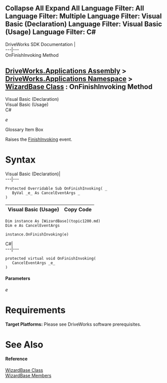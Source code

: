 Collapse All Expand All Language Filter: All  Language Filter: Multiple  Language Filter: Visual Basic (Declaration) Language Filter: Visual Basic (Usage) Language Filter: C#  
---  
DriveWorks SDK Documentation  |   
---|---  
OnFinishInvoking Method   
  
[DriveWorks.Applications Assembly](topic13.md) > [DriveWorks.Applications Namespace](topic16.md) > [WizardBase Class](topic1200.md) : OnFinishInvoking Method  
---  
  
Visual Basic (Declaration)    
Visual Basic (Usage)    
C# 

_e_
    

Glossary Item Box

Raises the [FinishInvoking](topic1251.md) event. 

# Syntax

Visual Basic (Declaration)|   
---|---  
      
    
    Protected Overridable Sub OnFinishInvoking( _
       ByVal _e_ As CancelEventArgs _
    )   
  
Visual Basic (Usage)| Copy Code  
---|---  
      
    
    Dim instance As [WizardBase](topic1200.md)
    Dim e As CancelEventArgs
     
    instance.OnFinishInvoking(e)  
  
C#|   
---|---  
      
    
    protected virtual void OnFinishInvoking( 
       CancelEventArgs _e_
    )  
  
#### Parameters

 _e_
    

# Requirements

**Target Platforms:** Please see DriveWorks software prerequisites.

# See Also

#### Reference

[WizardBase Class](topic1200.md)   
[WizardBase Members](topic1201.md)


